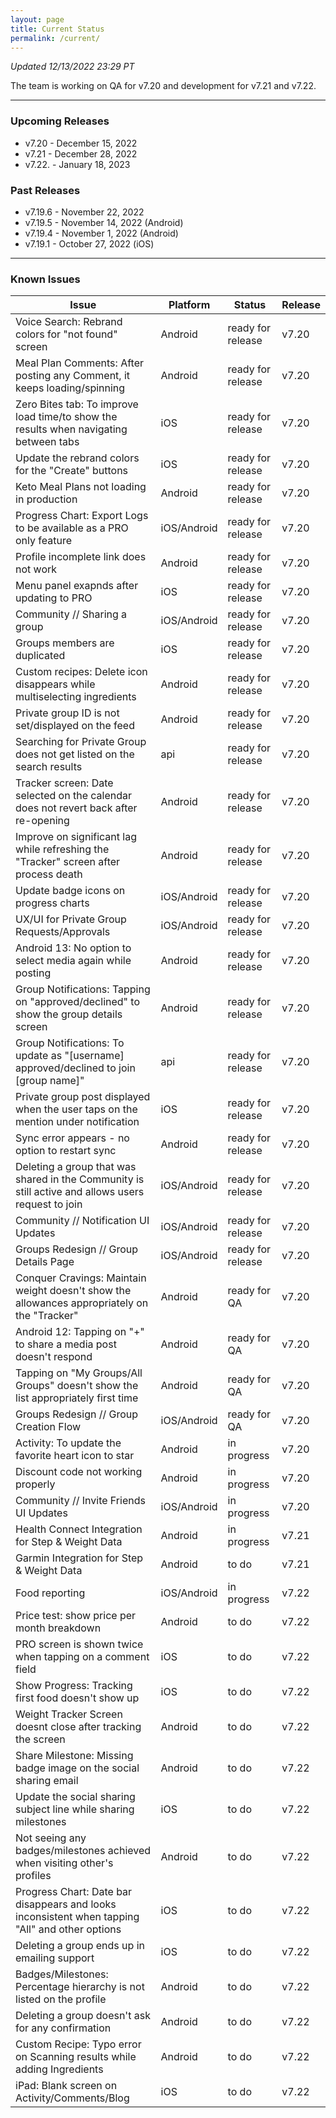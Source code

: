 ```yaml
---
layout: page
title: Current Status
permalink: /current/
---
```


_Updated 12/13/2022 23:29 PT_

The team is working on QA for v7.20 and development for v7.21 and v7.22.

***

### Upcoming Releases
- v7.20   - December 15, 2022
- v7.21   - December 28, 2022
- v7.22.  - January 18, 2023
 
### Past Releases
- v7.19.6 - November 22, 2022
- v7.19.5 - November 14, 2022 (Android)
- v7.19.4 - November 1, 2022 (Android)
- v7.19.1 - October 27, 2022 (iOS)


***

### Known Issues

|Issue                          |Platform   | Status    | Release           |
| ---                           | ---       | ---       | ---               |
|Voice Search: Rebrand colors for "not found" screen|Android |ready for release| v7.20|
|Meal Plan Comments: After posting any Comment, it keeps loading/spinning |Android |ready for release| v7.20|
|Zero Bites tab: To improve load time/to show the results when navigating between tabs |iOS |ready for release| v7.20|
|Update the rebrand colors for the "Create" buttons |iOS |ready for release| v7.20|
|Keto Meal Plans not loading in production|Android |ready for release| v7.20|
|Progress Chart: Export Logs to be available as a PRO only feature| iOS/Android |ready for release| v7.20|
|Profile incomplete link does not work |Android |ready for release| v7.20|
|Menu panel exapnds after updating to PRO |iOS |ready for release| v7.20|
|Community // Sharing a group |iOS/Android |ready for release| v7.20|
|Groups members are duplicated |iOS |ready for release| v7.20|
|Custom recipes: Delete icon disappears while multiselecting ingredients |Android |ready for release| v7.20|
|Private group ID is not set/displayed on the feed|Android |ready for release| v7.20|
|Searching for Private Group does not get listed on the search results|api |ready for release| v7.20|
|Tracker screen: Date selected on the calendar does not revert back after re-opening|Android |ready for release| v7.20|
|Improve on significant lag while refreshing the "Tracker" screen after process death |Android |ready for release| v7.20|
|Update badge icons on progress charts |iOS/Android |ready for release| v7.20|
|UX/UI for Private Group Requests/Approvals|iOS/Android |ready for release | v7.20|
|Android 13: No option to select media again while posting |Android |ready for release| v7.20|
|Group Notifications: Tapping on "approved/declined" to show the group details screen |Android |ready for release| v7.20|
|Group Notifications: To update as "[username] approved/declined to join [group name]" |api |ready for release| v7.20|
|Private group post displayed when the user taps on the mention under notification|iOS |ready for release| v7.20|
|Sync error appears - no option to restart sync |Android |ready for release| v7.20|
|Deleting a group that was shared in the Community is still active and allows users request to join|iOS/Android |ready for release| v7.20|
|Community // Notification UI Updates|iOS/Android |ready for release| v7.20|
|Groups Redesign // Group Details Page|iOS/Android |ready for release| v7.20|
|Conquer Cravings: Maintain weight doesn't show the allowances appropriately on the "Tracker"|Android |ready for QA| v7.20|
|Android 12: Tapping on "+" to share a media post doesn't respond |Android |ready for QA| v7.20|
|Tapping on "My Groups/All Groups" doesn't show the list appropriately first time |Android |ready for QA| v7.20|
|Groups Redesign // Group Creation Flow|iOS/Android |ready for QA| v7.20|
|Activity: To update the favorite heart icon to star |Android |in progress| v7.20|
|Discount code not working properly |Android |in progress| v7.20|
|Community // Invite Friends UI Updates|iOS/Android |in progress| v7.20|
|Health Connect Integration for Step & Weight Data |Android|in progress| v7.21|
|Garmin Integration for Step & Weight Data |Android|to do| v7.21|
|Food reporting|iOS/Android |in progress| v7.22|
|Price test: show price per month breakdown|Android |to do| v7.22|
|PRO screen is shown twice when tapping on a comment field |iOS|to do| v7.22|
|Show Progress: Tracking first food doesn't show up |iOS|to do| v7.22|
|Weight Tracker Screen doesnt close after tracking the screen |Android|to do| v7.22|
|Share Milestone: Missing badge image on the social sharing email |Android|to do| v7.22|
|Update the social sharing subject line while sharing milestones |iOS|to do| v7.22|
|Not seeing any badges/milestones achieved when visiting other's profiles |Android|to do| v7.22|
|Progress Chart: Date bar disappears and looks inconsistent when tapping "All" and other options |iOS|to do| v7.22|
|Deleting a group ends up in emailing support |iOS|to do| v7.22|
|Badges/Milestones: Percentage hierarchy is not listed on the profile |Android|to do| v7.22|
|Deleting a group doesn't ask for any confirmation|Android|to do| v7.22|
|Custom Recipe: Typo error on Scanning results while adding Ingredients |Android|to do| v7.22|
|iPad: Blank screen on Activity/Comments/Blog |iOS|to do| v7.22|
